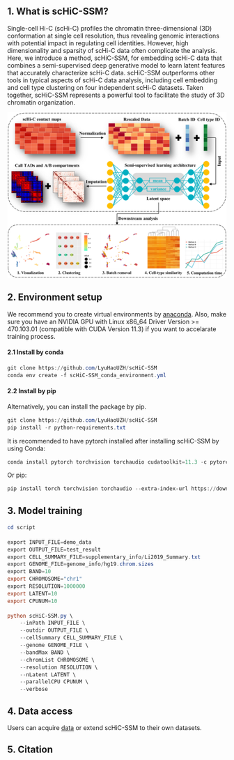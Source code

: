 ﻿

## 1. What is scHiC-SSM?

Single-cell Hi-C (scHi-C) profiles the chromatin three-dimensional (3D) conformation at single cell resolution, thus revealing genomic interactions with potential impact in regulating cell identities. However, high dimensionality and sparsity of scHi-C data often complicate the analysis. Here, we introduce a method, scHiC-SSM, for embedding scHi-C data that combines a semi-supervised deep generative model to learn latent features that accurately characterize scHi-C data. scHiC-SSM outperforms other tools in typical aspects of scHi-C data analysis, including cell embedding and cell type clustering on four independent scHi-C datasets. Taken together, scHiC-SSM represents a powerful tool to facilitate the study of 3D chromatin organization.

![image](https://github.com/LyuHaoUZH/scHiC-SSM/blob/main/img/flowchart.png)

## 2. Environment setup
We recommend you to create virtual environments by [anaconda](https://docs.anaconda.com/anaconda/install/linux/). Also, make sure you have an NVIDIA GPU with Linux x86_64 Driver Version >= 470.103.01 (compatible with CUDA Version 11.3) if you want to accelarate training process.
#### 2.1 Install by conda

```powershell
git clone https://github.com/LyuHaoUZH/scHiC-SSM
conda env create -f scHiC-SSM_conda_environment.yml
```
#### 2.2 Install by pip
Alternatively, you can install the package by pip.

```powershell
git clone https://github.com/LyuHaoUZH/scHiC-SSM
pip install -r python-requirements.txt
```
It is recommended to have pytorch installed after installing scHiC-SSM by using Conda:
```powershell
conda install pytorch torchvision torchaudio cudatoolkit=11.3 -c pytorch
```
Or pip:
```powershell
pip install torch torchvision torchaudio --extra-index-url https://download.pytorch.org/whl/cu113
```
## 3. Model training

```powershell
cd script

export INPUT_FILE=demo_data
export OUTPUT_FILE=test_result
export CELL_SUMMARY_FILE=supplementary_info/Li2019_Summary.txt
export GENOME_FILE=genome_info/hg19.chrom.sizes
export BAND=10
export CHROMOSOME="chr1"
export RESOLUTION=1000000
export LATENT=10
export CPUNUM=10

python scHiC-SSM.py \
    --inPath INPUT_FILE \
    --outdir OUTPUT_FILE \
    --cellSummary CELL_SUMMARY_FILE \
    --genome GENOME_FILE \
    --bandMax BAND \
    --chromList CHROMOSOME \
    --resolution RESOLUTION \
    --nLatent LATENT \
    --parallelCPU CPUNUM \
    --verbose
```
## 4. Data access
Users can acquire [data](https://drive.google.com/drive/folders/1fcq1gKC1OO89tFd3bEEtAWgnveJesSyG?usp=sharing%20Dependencies) or extend scHiC-SSM to their own datasets.
## 5. Citation
